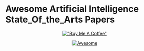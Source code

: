 # Awesome Artificial Intelligence State_Of_the_Arts Papers 


<div align="center">

[!["Buy Me A Coffee"](https://www.buymeacoffee.com/assets/img/custom_images/orange_img.png)](https://www.buymeacoffee.com/sabahesaraY)

[![Awesome](https://awesome.re/badge.svg)](https://awesome.re)


</div>

